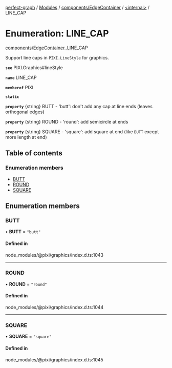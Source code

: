 [perfect-graph](../README.md) / [Modules](../modules.md) / [components/EdgeContainer](../modules/components_EdgeContainer.md) / [<internal\>](../modules/components_EdgeContainer._internal_.md) / LINE\_CAP

# Enumeration: LINE\_CAP

[components/EdgeContainer](../modules/components_EdgeContainer.md).[<internal>](../modules/components_EdgeContainer._internal_.md).LINE_CAP

Support line caps in `PIXI.LineStyle` for graphics.

**`see`** PIXI.Graphics#lineStyle

**`name`** LINE_CAP

**`memberof`** PIXI

**`static`**

**`property`** {string} BUTT - 'butt': don't add any cap at line ends (leaves orthogonal edges)

**`property`** {string} ROUND - 'round': add semicircle at ends

**`property`** {string} SQUARE - 'square': add square at end (like `BUTT` except more length at end)

## Table of contents

### Enumeration members

- [BUTT](components_EdgeContainer._internal_.LINE_CAP.md#butt)
- [ROUND](components_EdgeContainer._internal_.LINE_CAP.md#round)
- [SQUARE](components_EdgeContainer._internal_.LINE_CAP.md#square)

## Enumeration members

### BUTT

• **BUTT** = `"butt"`

#### Defined in

node_modules/@pixi/graphics/index.d.ts:1043

___

### ROUND

• **ROUND** = `"round"`

#### Defined in

node_modules/@pixi/graphics/index.d.ts:1044

___

### SQUARE

• **SQUARE** = `"square"`

#### Defined in

node_modules/@pixi/graphics/index.d.ts:1045
